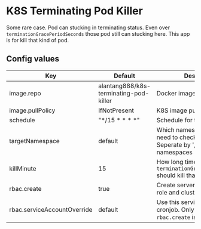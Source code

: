 # K8S Terminating Pod Killer

Some rare case. Pod can stucking in terminating status.
Even over `terminationGracePeriodSeconds` those pod still can stucking here.
This app is for kill that kind of pod.

## Config values
| Key                         | Default                                | Description                                                                                          |
|-----------------------------|----------------------------------------|------------------------------------------------------------------------------------------------------|
| image.repo                  | alantang888/k8s-terminating-pod-killer | Docker image repo                                                                                    |
| image.pullPolicy            | IfNotPresent                           | K8S image pull policy                                                                                |
| schedule                    | "*/15 * * * *"                         | Schedule for this cronjob run                                                                        |
| targetNamespace             | default                                | Which namespace this app need to check and kill pod. Seperate by ','. `""` will check all namespaces |
| killMinute                  | 15                                     | How long time in minute after `terminationGracePeriodSeconds` should kill that pod                   |
| rbac.create                 | true                                   | Create server account, cluster role and cluster role binding                                         |
| rbac.serviceAccountOverride | default                                | Use this service account for cronjob. Only use when `rbac.create` is `false                          |
